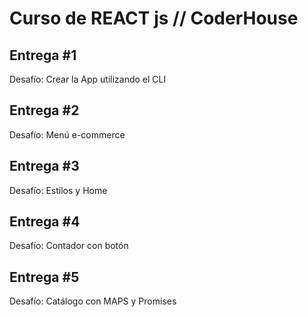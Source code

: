 # Curso de REACT js // CoderHouse

## Entrega #1

Desafío: Crear la App utilizando el CLI

## Entrega #2

Desafío: Menú e-commerce

## Entrega #3

Desafío: Estilos y Home

## Entrega #4

Desafío: Contador con botón

## Entrega #5

Desafío: Catálogo con MAPS y Promises

